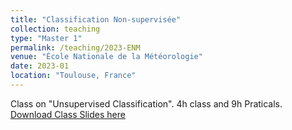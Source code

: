 ```yaml
---
title: "Classification Non-supervisée"
collection: teaching
type: "Master 1"
permalink: /teaching/2023-ENM
venue: "École Nationale de la Météorologie"
date: 2023-01
location: "Toulouse, France"
---
```


Class on "Unsupervised Classification".
4h class and 9h Praticals.
[Download Class Slides here](http://occitane-barbaux.github.io/files/Presentation_Classification_non_supervisee.pdf)

